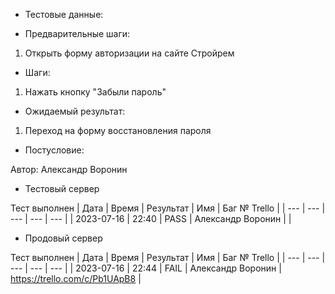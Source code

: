 * Тестовые данные:


* Предварительные шаги:
1. Открыть форму авторизации на сайте Стройрем

* Шаги:
1. Нажать кнопку "Забыли пароль"


* Ожидаемый результат:
1. Переход на форму восстановления пароля

* Постусловие:

Автор: Александр Воронин

* Тестовый сервер 

Тест выполнен
| Дата | Время | Результат | Имя | Баг № Trello |
| --- | --- | --- | --- | --- |
| 2023-07-16 | 22:40 | PASS | Александр Воронин |  | 

* Продовый сервер

Тест выполнен
| Дата | Время | Результат | Имя | Баг № Trello |
| --- | --- | --- | --- | --- |
| 2023-07-16 | 22:44 | FAIL | Александр Воронин | https://trello.com/c/Pb1UApB8 | 
